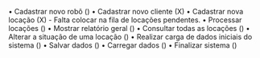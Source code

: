 • Cadastrar novo robô ()
• Cadastrar novo cliente (X)
• Cadastrar nova locação (X) - Falta colocar na fila de locações pendentes.
• Processar locações ()
• Mostrar relatório geral ()
• Consultar todas as locações ()
• Alterar a situação de uma locação ()
• Realizar carga de dados iniciais do sistema ()
• Salvar dados ()
• Carregar dados ()
• Finalizar sistema ()
